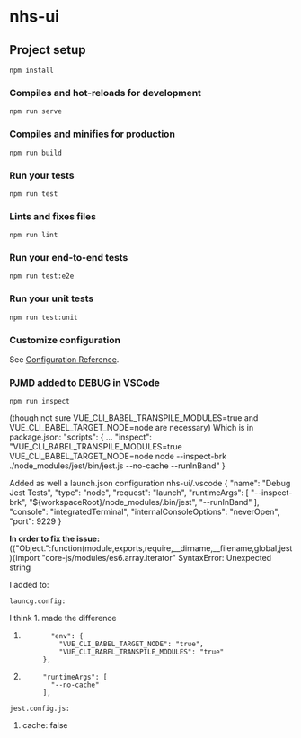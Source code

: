 # nhs-ui

## Project setup
```
npm install
```

### Compiles and hot-reloads for development
```
npm run serve
```

### Compiles and minifies for production
```
npm run build
```

### Run your tests
```
npm run test
```

### Lints and fixes files
```
npm run lint
```

### Run your end-to-end tests
```
npm run test:e2e
```

### Run your unit tests
```
npm run test:unit
```

### Customize configuration
See [Configuration Reference](https://cli.vuejs.org/config/).

### PJMD added to DEBUG in VSCode
```
npm run inspect
``` 
(though not sure VUE_CLI_BABEL_TRANSPILE_MODULES=true  and VUE_CLI_BABEL_TARGET_NODE=node are necessary)
Which is in package.json:
  "scripts": {
...
    "inspect": "VUE_CLI_BABEL_TRANSPILE_MODULES=true VUE_CLI_BABEL_TARGET_NODE=node  node --inspect-brk ./node_modules/jest/bin/jest.js --no-cache --runInBand"
  }

Added as well a launch.json configuration nhs-ui/.vscode
        {
            "name": "Debug Jest Tests",
            "type": "node",
            "request": "launch",
            "runtimeArgs": [
              "--inspect-brk",
              "${workspaceRoot}/node_modules/.bin/jest",
              "--runInBand"
            ],
            "console": "integratedTerminal",
            "internalConsoleOptions": "neverOpen",
            "port": 9229
        }

**In order to fix the issue:**
({"Object.<anonymous>":function(module,exports,require,__dirname,__filename,global,jest){import "core-js/modules/es6.array.iterator" SyntaxError: Unexpected string

I added to:
```
launcg.config:
```
I think 1. made the difference
1.            "env": {
                "VUE_CLI_BABEL_TARGET_NODE": "true",
                "VUE_CLI_BABEL_TRANSPILE_MODULES": "true"
            },

2.          "runtimeArgs": [
              "--no-cache"
            ],
```
jest.config.js:
```
1. cache: false
